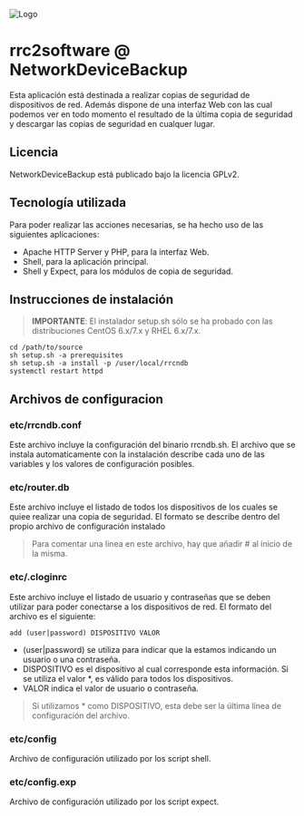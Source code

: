![Logo](http://www.rrc2software.com/wp-content/uploads/2018/09/rrcndb-300x158.jpg)

rrc2software @ NetworkDeviceBackup
==================================

Esta aplicación está destinada a realizar copias de seguridad de dispositivos de red. Además dispone de una interfaz Web con las cual podemos ver en todo momento el resultado de la última copia de seguridad y descargar las copias de seguridad en cualquer lugar.

Licencia
--------

NetworkDeviceBackup está publicado bajo la licencia GPLv2.

Tecnología utilizada
--------------------

Para poder realizar las acciones necesarias, se ha hecho uso de las siguientes aplicaciones:

- Apache HTTP Server y PHP, para la interfaz Web.
- Shell, para la aplicación principal.
- Shell y Expect, para los módulos de copia de seguridad.

Instrucciones de instalación
----------------------------

> **IMPORTANTE**: El instalador setup.sh sólo se ha probado con las distribuciones CentOS 6.x/7.x y RHEL 6.x/7.x.

```
cd /path/to/source
sh setup.sh -a prerequisites
sh setup.sh -a install -p /user/local/rrcndb
systemctl restart httpd
```

Archivos de configuracion
-------------------------

### etc/rrcndb.conf

Este archivo incluye la configuración del binario rrcndb.sh. El archivo que se instala automaticamente con la instalación describe cada uno de las variables y los valores de configuración posibles.

### etc/router.db

Este archivo incluye el listado de todos los dispositivos de los cuales se quiee realizar una copia de seguridad. El formato se describe dentro del propio archivo de configuración instalado 

> Para comentar una linea en este archivo, hay que añadir # al inicio de la misma.

### etc/.cloginrc

Este archivo incluye el listado de usuario y contraseñas que se deben utilizar para poder conectarse a los dispositivos de red. El formato del archivo es el siguiente:

```
add (user|password) DISPOSITIVO VALOR
```

* (user|password) se utiliza para indicar que la estamos indicando un usuario o una contraseña.
* DISPOSITIVO es el dispositivo al cual corresponde esta información. Si se utiliza el valor *, es válido para todos los dispositivos.
* VALOR indica el valor de usuario o contraseña.

> Si utilizamos * como DISPOSITIVO, esta debe ser la última línea de configuración del archivo.


### etc/config

Archivo de configuración utilizado por los script shell.


### etc/config.exp

Archivo de configuración utilizado por los script expect.
